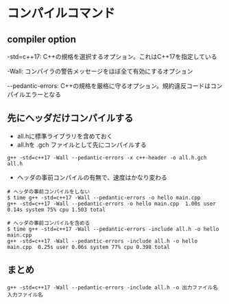 # コンパイルコマンド

## compiler option

-std=c++17: C++の規格を選択するオプション。これはC++17を指定している

-Wall: コンパイラの警告メッセージをほぼ全て有効にするオプション

--pedantic-errors: C++の規格を厳格に守るオプション。規約違反コードはコンパイルエラーとなる

## 先にヘッダだけコンパイルする

- all.hに標準ライブラリを含めておく
- all.hを .gch ファイルとして先にコンパイルする

```shell
g++ -std=c++17 -Wall --pedantic-errors -x c++-header -o all.h.gch all.h
```

- ヘッダの事前コンパイルの有無で、速度はかなり変わる

```shell
# ヘッダの事前コンパイルをしない
$ time g++ -std=c++17 -Wall --pedantic-errors -o hello main.cpp                                      
g++ -std=c++17 -Wall --pedantic-errors -o hello main.cpp  1.00s user 0.14s system 75% cpu 1.503 total

# ヘッダの事前コンパイルを含める
$ time g++ -std=c++17 -Wall --pedantic-errors -include all.h -o hello main.cpp
g++ -std=c++17 -Wall --pedantic-errors -include all.h -o hello main.cpp  0.25s user 0.06s system 77% cpu 0.398 total
```


## まとめ

```shell
g++ -std=c++17 -Wall --pedantic-errors -include all.h -o 出力ファイル名 入力ファイル名
```
